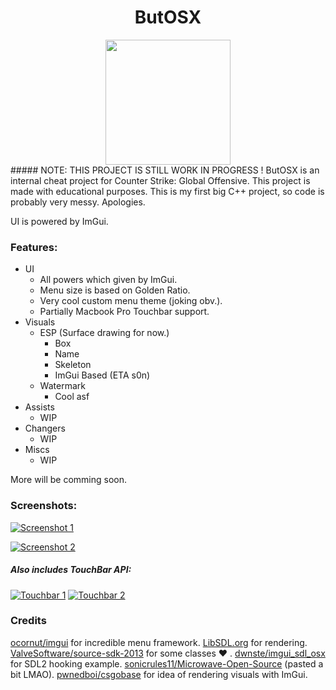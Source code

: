 <h1 style="text-align:center;">ButOSX</h1>
<center> <img src="https://i.imgur.com/jSHJ5Ib.png" width="200"> </center>
##### NOTE: THIS PROJECT IS STILL WORK IN PROGRESS !
ButOSX is an internal cheat project for Counter Strike: Global Offensive. This project is made with educational purposes. This is my first big C++ project, so code is probably very messy. Apologies.

UI is powered by ImGui.

### Features:
- UI
    - All powers which given by ImGui.
    - Menu size is based on Golden Ratio.
    - Very cool custom menu theme (joking obv.).
    - Partially Macbook Pro Touchbar support.
- Visuals
    - ESP (Surface drawing for now.)
        - Box
        - Name
        - Skeleton
        - ImGui Based (ETA s0n)
    - Watermark
        - Cool asf
- Assists
    - WIP
- Changers
    - WIP
- Miscs
    - WIP

More will be comming soon.

### Screenshots:
[![Screenshot 1](https://i.imgur.com/vCyB8vs.png "Screenshot 1")](https://i.imgur.com/vCyB8vs.png "Screenshot 1")

[![Screenshot 2](https://i.imgur.com/1rlDksO.png "Screenshot 2")](https://i.imgur.com/1rlDksO.png "Screenshot 2")

##### Also includes TouchBar API:
[![Touchbar 1](https://i.imgur.com/AmmUbSI.png "Touchbar 1")](https://i.imgur.com/AmmUbSI.png "Touchbar 1")
[![Touchbar 2](https://i.imgur.com/pLL7U7y.png "Touchbar 2")](https://i.imgur.com/pLL7U7y.png "Touchbar 2")

### Credits
[ocornut/imgui](https://github.com/ocornut/imgui) for incredible menu framework.
[LibSDL.org](https://www.libsdl.org/index.php) for rendering.
[ValveSoftware/source-sdk-2013](https://www.libsdl.org/index.php) for some classes :heart: .
[dwnste/imgui_sdl_osx](https://github.com/dwnste/imgui_sdl_osx) for SDL2 hooking example.
[sonicrules11/Microwave-Open-Source](https://github.com/sonicrules11/Microwave-Open-Source) (pasted a bit LMAO).
[pwnedboi/csgobase](https://github.com/pwnedboi/csgobase) for idea of rendering visuals with ImGui.
